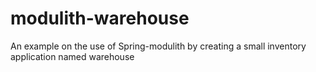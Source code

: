 # modulith-warehouse
An example on the use of Spring-modulith by creating a small inventory application named warehouse
